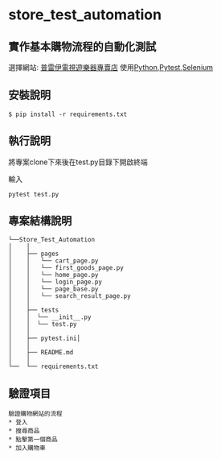 # store_test_automation

## 實作基本購物流程的自動化測試

選擇網站: [普雷伊電視遊樂器專賣店](https://www.tvgame.com.tw/?lang=zh-TW)
使用[Python](https://www.python.org/),[Pytest](https://docs.pytest.org/en/8.2.x/),[Selenium](https://www.selenium.dev/)
## 安裝說明

    $ pip install -r requirements.txt

## 執行說明
將專案clone下來後在test.py目錄下開啟終端

輸入
```
pytest test.py
```
## 專案結構說明

```
└──Store_Test_Automation
│    │
│    ├── pages
│    │   └── cart_page.py
│    │   └── first_goods_page.py
│    │   └── home_page.py
│    │   └── login_page.py
│    │   └── page_base.py
│    │   └── search_result_page.py
│    │ 
│    ├── tests 
│    │  └── __init__.py
│    │  └── test.py
│    │ 
│    ├── pytest.ini│ 
│    │ 
│    ├── README.md
│    │ 
└──  └── requirements.txt
```
## 驗證項目
    驗證購物網站的流程
    * 登入
    * 搜尋商品
    * 點擊第一個商品
    * 加入購物車

